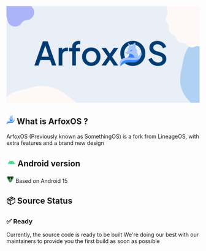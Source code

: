 ![banner](https://raw.githubusercontent.com/ArfoxOS/.github/main/illustrations/default.png)

## <img src="https://raw.githubusercontent.com/ArfoxOS/.github/main/ressources/fox.png" height="24" /> What is ArfoxOS ?
ArfoxOS (Previously known as SomethingOS) is a fork from LineageOS, with extra features and a brand new design

## <img src="https://raw.githubusercontent.com/ArfoxOS/.github/main/ressources/android.png" height="24" /> Android version
<img src="https://raw.githubusercontent.com/ArfoxOS/.github/main/ressources/android/15.png" height="20" /> Based on Android 15

## 📦 Source Status

### ✅ Ready
Currently, the source code is ready to be built
We're doing our best with our maintainers to provide you the first build as soon as possible

